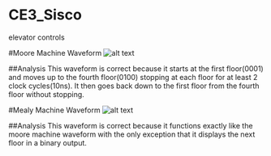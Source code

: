 CE3_Sisco
=========

elevator controls

#Moore Machine Waveform
![alt text](https://raw.github.com/alexsisco714/CE3_Sisco/master/Moore_waveform_screenshot.JPG "Moore Simulated Waveform")

##Analysis
This waveform is correct because it starts at the first floor(0001) and moves up to the fourth floor(0100) stopping at each floor for 
at least 2 clock cycles(10ns). It then goes back down to the first floor from the fourth floor without stopping.

#Mealy Machine Waveform
![alt text](https://raw.github.com/alexsisco714/CE3_Sisco/master/Mealy_waveform_screenshot.JPG "Mealy Simulated Waveform")

##Analysis
This waveform is correct because it functions exactly like the moore machine waveform with the only exception that it displays
the next floor in a binary output.
